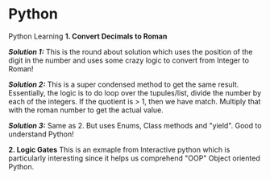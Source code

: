 # Python
Python Learning 
**1. Convert Decimals to Roman**

***Solution 1:*** This is the round about solution which uses the position of the digit in the number and uses some crazy logic to convert from Integer to Roman!

***Solution 2:*** This is a super condensed method to get the same result. Essentially, the logic is to do loop over the tupules/list, divide the number by each of the integers. If the quotient is > 1, then we have match. Multiply that with the roman number to get the actual value.

***Solution 3:*** Same as 2. But uses Enums, Class methods and "yield". Good to understand Python!

**2. Logic Gates** 
This is an exmaple from Interactive python which is particularly interesting since it helps us comprehend "OOP" Object oriented Python.
